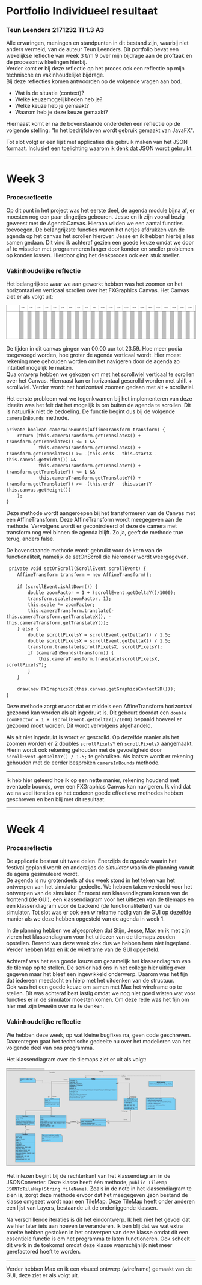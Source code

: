 # Portfolio Individueel resultaat
### Teun Leenders 2171232 TI 1.3 A3

Alle ervaringen, meningen en standpunten in dit bestand zijn, waarbij niet anders vermeld, van de
auteur Teun Leenders. Dit portfolio bevat een wekelijkse reflectie van week 3 t/m 9 over mijn 
bijdrage aan de proftaak en de procesontwikkelingen hierbij. <br>
Verder komt er bij deze reflectie op het proces ook een reflectie op mijn technische en 
vakinhoudelijke bijdrage. <br> 
Bij deze reflecties komen antwoorden op de volgende vragen aan bod.

   * Wat is de situatie (context)?
   * Welke keuzemogelijkheden heb je?
   * Welke keuze heb je gemaakt?
   * Waarom heb je deze keuze gemaakt?

Hiernaast komt er na de bovenstaande onderdelen een reflectie op de volgende stelling: "In het 
bedrijfsleven wordt gebruik gemaakt van JavaFX".

Tot slot volgt er een lijst met applicaties die gebruik maken van het JSON formaat. Inclusief een 
toelichting waarom ik denk dat JSON wordt gebruikt.

---
# Week 3
### Procesreflectie

Op dit punt in het project was het eerste deel, de agenda module bijna af, er moesten nog een paar 
dingetjes gebeuren. Jesse en ik zijn vooral bezig geweest met de AgendaCanvas. Hieraan wilden we een 
aantal functies toevoegen. De belangrijkste functies waren het netjes afdrukken van de agenda 
op het canvas het scrollen hierover.
Jesse en ik hebben hierbij alles samen gedaan. Dit vind ik achteraf gezien een goede keuze omdat we
door af te wisselen met programmeren langer door konden en sneller problemen op konden lossen. Hierdoor
ging het denkproces ook een stuk sneller.

### Vakinhoudelijke reflectie

Het belangrijkste waar we aan gewerkt hebben was het zoomen en het horizontaal en verticaal scrollen over het
FXGraphics Canvas. Het Canvas ziet er als volgt uit:

![](Images/AgendaCanvas.PNG)

De tijden in dit canvas gingen van 00.00 uur tot 23.59. Hoe meer podia toegevoegd worden, hoe groter de agenda verticaal
wordt. Hier moest rekening mee gehouden worden om het navigeren door de agenda zo intuïtief mogelijk te maken. <br>
Qua ontwerp hebben we gekozen om met het scrollwiel verticaal te scrollen over het Canvas. Hiernaast kan er horizontaal 
gescrolld worden met shift + scrollwiel. Verder wordt het horizontaal zoomen gedaan met alt + scrollwiel. 

Het eerste probleem wat we tegenkwamen bij het implementeren van deze ideeën was het feit dat het mogelijk is om buiten de agenda
te scrollen. Dit is natuurlijk niet de bedoeling. De functie begint dus bij de volgende `cameraInBounds` methode.

    private boolean cameraInBounds(AffineTransform transform) {
        return (this.cameraTransform.getTranslateX() + transform.getTranslateX() <= 1 &&
                this.cameraTransform.getTranslateX() + transform.getTranslateX() >= -(this.endX - this.startX - this.canvas.getWidth()) &&
                this.cameraTransform.getTranslateY() + transform.getTranslateY() <= 1 &&
                this.cameraTransform.getTranslateY() + transform.getTranslateY() >= -(this.endY - this.startY - this.canvas.getHeight())
        );
    }

Deze methode wordt aangeroepen bij het transformeren van de Canvas met een AffineTransform. Deze AffineTransform wordt meegegeven
aan de methode. Vervolgens wordt er gecontroleerd of deze de camera met transform nog wel binnen de agenda blijft. Zo ja, geeft de methode
true terug, anders false.

De bovenstaande methode wordt gebruikt voor de kern van de functionaliteit, namelijk de setOnScroll die hieronder wordt weergegeven.
 
     private void setOnScroll(ScrollEvent scrollEvent) {
        AffineTransform transform = new AffineTransform();

        if (scrollEvent.isAltDown()) {
            double zoomFactor = 1 + (scrollEvent.getDeltaY()/1000);
            transform.scale(zoomFactor, 1);
            this.scale *= zoomFactor;
            this.cameraTransform.translate(-this.cameraTransform.getTranslateX(), -this.cameraTransform.getTranslateY());
        } else {
            double scrollPixelsY = scrollEvent.getDeltaY() / 1.5;
            double scrollPixelsX = scrollEvent.getDeltaX() / 1.5;
            transform.translate(scrollPixelsX, scrollPixelsY);
            if (cameraInBounds(transform)) {
                this.cameraTransform.translate(scrollPixelsX, scrollPixelsY);
            }
        }

        draw(new FXGraphics2D(this.canvas.getGraphicsContext2D()));
    }
   
Deze methode zorgt ervoor dat er middels een AffineTransform horizontaal gezoomd kan worden als alt ingedrukt is.
Dit gebeurt doordat een  `double zoomFactor = 1 + (scrollEvent.getDeltaY()/1000)` bepaald hoeveel er gezoomd moet worden.
Dit wordt vervolgens afgehandeld.

Als alt niet ingedrukt is wordt er gescrolld. Op dezelfde manier als het zoomen worden er 2 doubles `scrollPixelsY` en `scrollPixelsX`
aangemaakt. Hierin wordt ook rekening gehouden met de gevoeligheid door `scrollEvent.getDeltaY() / 1.5;` te gebruiken.
Als laatste wordt er rekening gehouden met de eerder besproken `cameraInBounds` methode.

---
Ik heb hier geleerd hoe ik op een nette manier, rekening houdend met eventuele bounds, over een FXGraphics Canvas kan navigeren.
Ik vind dat we na veel iteraties op het coderen goede effectieve methodes hebben geschreven en ben blij met dit resultaat.

--- 
# Week 4
### Procesreflectie

De applicatie bestaat uit twee delen. Enerzijds de *agenda* waarin het festival gepland wordt en anderzijds de *simulator* waarin de planning
vanuit de agena gesimuleerd wordt. <br>
De agenda is nu grotendeels af dus week stond in het teken van het ontwerpen van het simulator gedeelte. We hebben taken verdeeld voor het ontwerpen van
de simulator. Er moest een klassendiagram komen van de frontend (de GUI), een klassendiagram voor het uitlezen van de tilemaps en een klassendiagram voor 
de backend (de functionaliteiten) van de simulator. Tot slot was er ook een wireframe nodig van de GUI op dezelfde manier als we deze hebben opgesteld van 
de agenda in week 1. <br>

In de planning hebben we afgesproken dat Stijn, Jesse, Max en ik met zijn vieren het klassendiagram voor het uitlezen van de tilemaps zouden opstellen. 
Berend was deze week ziek dus we hebben hem niet ingepland. Verder hebben Max en ik de wireframe van de GUI opgesteld.

Achteraf was het een goede keuze om gezamelijk het klassendiagram van de tilemap op te stellen. De senior had ons in het college hier uitleg over gegeven 
maar het bleef een ingewikkeld onderwerp. Daarom was het fijn dat iedereen meedacht en hielp met het uitdenken van de structuur. <br>
Ook was het een goede keuze om samen met Max het wireframe op te stellen. Dit was achteraf best lastig omdat we nog niet goed wisten wat voor functies er 
in de simulator moesten komen. Om deze rede was het fijn om hier met zijn tweeën over na te denken.


### Vakinhoudelijke reflectie

We hebben deze week, op wat kleine bugfixes na, geen code geschreven. Daarentegen gaat het technische gedeelte nu over het modelleren van het volgende 
deel van ons programma.

Het klassendiagram over de tilemaps ziet er uit als volgt: 

![](Images/Tilemap_class_diagram_v1.3.jpg)

Het inlezen begint bij de rechterkant van het klassendiagram in de JSONConverter. Deze klasse heeft één methode, `public TileMap JSONToTileMap(String fileName)`.
Zoals in de note in het klassendiagram te zien is, zorgt deze methode ervoor dat het meegegeven .json bestand de klasse omgezet wordt naar een TileMap.
Deze TileMap heeft onder anderen een lijst van Layers, bestaande uit de onderliggende klassen.

Na verschillende iteraties is dit het eindontwerp. Ik heb niet het gevoel dat we hier later iets aan hoeven te veranderen. Ik ben blij dat we wat extra moeite hebben
gestoken in het ontwerpen van deze klasse omdat dit een essentiele functie is om het programma te laten functioneren. Ook scheelt dit werk in de toekomst omdat deze 
klasse waarschijnlijk niet meer gerefactored hoeft te worden.

---
Verder hebben Max en ik een visueel ontwerp (wireframe) gemaakt van de GUI, deze ziet er als volgt uit.   

 
      














<br>
<br>
<br>
<br>
<br>
<br>
<br>
<br>
<br>
<br>
<br>
<br>
<br>
<br>
<br>
<br>
<br>


